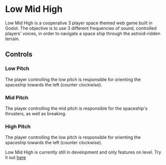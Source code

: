 # Low Mid High

Low Mid High is a cooperative 3 player space themed web game built in Godot. The objective is to use 3 different frequencies of sound, controlled players' voices, in order to navigate a space ship through the astroid-ridden terrain.

## Controls
### Low Pitch
The player controlling the low pitch is responsible for orienting the spaceship towards the left (counter clockwise).
### Mid Pitch
The player controlling the mid pitch is responsible for the spaceship's thrusters, as well as breaking.
### High Pitch
The player controlling the low pitch is responsible for orienting the spaceship towards the left (counter clockwise).

Low Mid High is currently still in development and only features on level. Try it out [here]()
